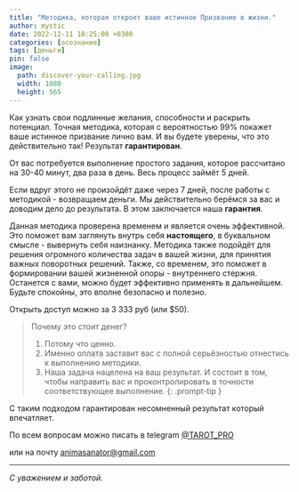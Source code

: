 ```yaml
---
title: "Методика, которая откроет ваше истинное Призвание в жизни."
author: mystic
date: 2022-12-11 18:25:00 +0300
categories: [осознание]
tags: [деньги]
pin: false
image:
  path: discover-your-calling.jpg        
  width: 1080
  height: 565
---
```


Как узнать свои подлинные желания, способности и раскрыть потенциал. Точная методика, которая с вероятностью 99% покажет ваше истинное призвание лично вам. И вы будете уверены, что это действительно так! Результат **гарантирован**. 

От вас потребуется выполнение простого задания, которое рассчитано на 30-40 минут, два раза в день. Весь процесс займёт 5 дней. 

Если вдруг этого не произойдёт даже через 7 дней, после работы с методикой - возвращаем деньги.
Мы действительно берёмся за вас и доводим дело до результата. В этом заключается наша **гарантия**.

Данная методика проверена временем и является очень эффективной. Это поможет вам заглянуть внутрь себя **настоящего**, в буквальном смысле - вывернуть себя наизнанку. Методика также подойдёт для решения огромного количества задач в вашей жизни, для принятия важных поворотных решений. Также, со временем, это поможет в формировании вашей жизненной опоры - внутреннего стержня. Останется с вами, можно будет эффективно применять в дальнейшем. Будьте спокойны, это вполне безопасно и полезно.

Открыть доступ можно за 3 333 руб (или $50).

> Почему это стоит денег?
> 1. Потому что ценно.
> 2. Именно оплата заставит вас с полной серьёзностью отнестись к выполнению методики.
> 3. Наша задача нацелена на ваш результат. И состоит в том, чтобы направить вас и проконтролировать в точности соответствующее выполнение.
{: .prompt-tip }

С таким подходом гарантирован несомненный результат который впечатляет.

По всем вопросам можно писать в telegram [@TAROT_PRO](https://t.me/TAROT_PRO) 

или на почту [animasanator@gmail.com](mailto:animasanator@gmail.com)

---
*С уважением и заботой.*
